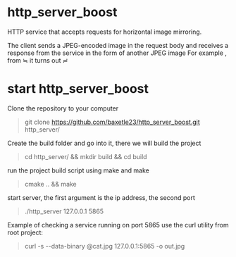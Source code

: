 # http_server_boost

HTTP service that accepts requests for horizontal image mirroring.

The client sends a JPEG-encoded image in the request body and 
receives a response from the service in the form of another JPEG image
For example , from ≒ it turns out ≓


# start http_server_boost

Clone the repository to your computer
> git clone https://github.com/baxetle23/http_server_boost.git http_server/

Create the build folder and go into it, there we will build the project
> cd http_server/ && mkdir build && cd build

run the project build script using make and make
> cmake .. && make

start server, the first argument is the ip address, the second port
> ./http_server 127.0.0.1 5865

Example of checking a service running on port 5865 use the curl utility from root project:
> curl -s --data-binary @cat.jpg 127.0.0.1:5865 -o out.jpg